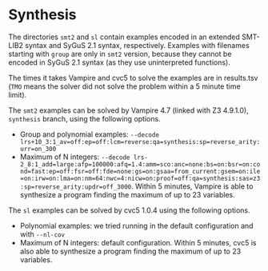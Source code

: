 # Synthesis

The directories `smt2` and `sl` contain examples encoded in an extended SMT-LIB2 syntax and SyGuS 2.1 syntax, respectively.
Examples with filenames starting with `group` are only in `smt2` version, because they cannot be encoded in SyGuS 2.1 syntax (as they use uninterpreted functions).

The times it takes Vampire and cvc5 to solve the examples are in results.tsv (`TMO` means the solver did not solve the problem within a 5 minute time limit).

The `smt2` examples can be solved by Vampire 4.7 (linked with Z3 4.9.1.0), `synthesis` branch, using the following options.
- Group and polynomial examples: `--decode lrs+10_3:1_av=off:ep=off:lcm=reverse:qa=synthesis:sp=reverse_arity:urr=on_300`
- Maximum of N integers: `--decode lrs-2_8:1_add=large:afp=100000:afq=1.4:amm=sco:anc=none:bs=on:bsr=on:cond=fast:ep=off:fsr=off:fde=none:gs=on:gsaa=from_current:gsem=on:ile=on:irw=on:lma=on:nm=64:nwc=4:nicw=on:proof=off:qa=synthesis:sas=z3:sp=reverse_arity:updr=off_3000`. Within 5 minutes, Vampire is able to synthesize a program finding the maximum of up to 23 variables.

The `sl` examples can be solved by cvc5 1.0.4 using the following options.
- Polynomial examples: we tried running in the default configuration and with `--nl-cov`
- Maximum of N integers: default configuration. Within 5 minutes, cvc5 is also able to synthesize a program finding the maximum of up to 23 variables.


